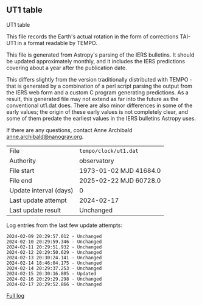 
## UT1 table

UT1 table

This file records the Earth's actual rotation in the form of
corrections TAI-UT1 in a format readable by TEMPO.

This file is generated from Astropy's parsing of the IERS
bulletins. It should be updated approximately monthly, and it
includes the IERS predictions covering about a year after the
publication date.

This differs slightly from the version traditionally distributed
with TEMPO - that is generated by a combination of a perl script
parsing the output from the IERS web form and a custom C program
generating predictions. As a result, this generated file may not
extend as far into the future as the conventional ut1.dat does.
There are also minor differences in some of the early values; the
origin of these early values is not completely clear, and some of
them predate the earliest values in the IERS bulletins Astropy uses.

If there are any questions, contact Anne Archibald
<anne.archibald@nanograv.org>.

|     |     |
|:--- |:--- |
| File | `tempo/clock/ut1.dat` |
| Authority | observatory |
| File start | 1973-01-02 MJD 41684.0 |
| File end | 2025-02-22 MJD 60728.0 |
| Update interval (days) | 0 |
| Last update attempt | 2024-02-17 |
| Last update result | Unchanged |

Log entries from the last few update attempts:
```
2024-02-09 20:29:57.012 - Unchanged
2024-02-10 20:29:59.346 - Unchanged
2024-02-11 20:29:51.932 - Unchanged
2024-02-12 20:29:50.629 - Unchanged
2024-02-13 20:30:24.141 - Unchanged
2024-02-14 18:46:04.175 - Unchanged
2024-02-14 20:29:37.253 - Unchanged
2024-02-15 20:30:16.805 - Updated
2024-02-16 20:29:29.298 - Unchanged
2024-02-17 20:29:52.866 - Unchanged
```
[Full log](https://raw.githubusercontent.com/ipta/pulsar-clock-corrections/main/log/tempo/clock/ut1.dat.log)
